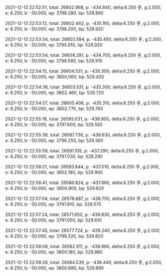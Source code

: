 2021-12-13 22:52:51, total: 26602.968, p: -434.840, delta:6.250 手, g:2.000, e: 6.250, b: -50.000, ep: 3796.280, bp: 528.890

2021-12-13 22:53:12, total: 26602.442, p: -435.160, delta:6.250 手, g:2.000, e: 6.250, b: -50.000, ep: 3796.200, bp: 528.920

2021-12-13 22:53:34, total: 26603.594, p: -435.450, delta:6.250 手, g:2.000, e: 6.250, b: -50.000, ep: 3795.910, bp: 528.920

2021-12-13 22:53:54, total: 26608.281, p: -434.700, delta:6.250 手, g:2.000, e: 6.250, b: -50.000, ep: 3796.580, bp: 528.910

2021-12-13 22:54:15, total: 26604.531, p: -435.300, delta:6.250 手, g:2.000, e: 6.250, b: -50.000, ep: 3800.060, bp: 529.420

2021-12-13 22:54:36, total: 26603.531, p: -435.300, delta:6.250 手, g:2.000, e: 6.250, b: -50.000, ep: 3802.460, bp: 529.720

2021-12-13 22:54:57, total: 26605.406, p: -435.310, delta:6.250 手, g:2.000, e: 6.250, b: -50.000, ep: 3802.770, bp: 529.760

2021-12-13 22:55:18, total: 26585.031, p: -438.800, delta:6.250 手, g:2.000, e: 6.250, b: -50.000, ep: 3797.600, bp: 529.550

2021-12-13 22:55:39, total: 26587.738, p: -438.630, delta:6.250 手, g:2.000, e: 6.250, b: -50.000, ep: 3796.250, bp: 529.360

2021-12-13 22:55:59, total: 26591.105, p: -437.290, delta:6.250 手, g:2.000, e: 6.250, b: -50.000, ep: 3797.030, bp: 529.290

2021-12-13 22:56:21, total: 26593.844, p: -437.010, delta:6.250 手, g:2.000, e: 6.250, b: -50.000, ep: 3802.190, bp: 529.900

2021-12-13 22:56:41, total: 26586.824, p: -437.660, delta:6.250 手, g:2.000, e: 6.250, b: -50.000, ep: 3800.900, bp: 529.820

2021-12-13 22:57:04, total: 26578.887, p: -438.750, delta:6.250 手, g:2.000, e: 6.250, b: -50.000, ep: 3797.810, bp: 529.570

2021-12-13 22:57:24, total: 26571.650, p: -439.830, delta:6.250 手, g:2.000, e: 6.250, b: -50.000, ep: 3797.050, bp: 529.610

2021-12-13 22:57:45, total: 26577.724, p: -439.240, delta:6.250 手, g:2.000, e: 6.250, b: -50.000, ep: 3799.320, bp: 529.820

2021-12-13 22:58:06, total: 26582.911, p: -438.860, delta:6.250 手, g:2.000, e: 6.250, b: -50.000, ep: 3800.180, bp: 529.880

2021-12-13 22:58:26, total: 26584.539, p: -438.440, delta:6.250 手, g:2.000, e: 6.250, b: -50.000, ep: 3800.680, bp: 529.890